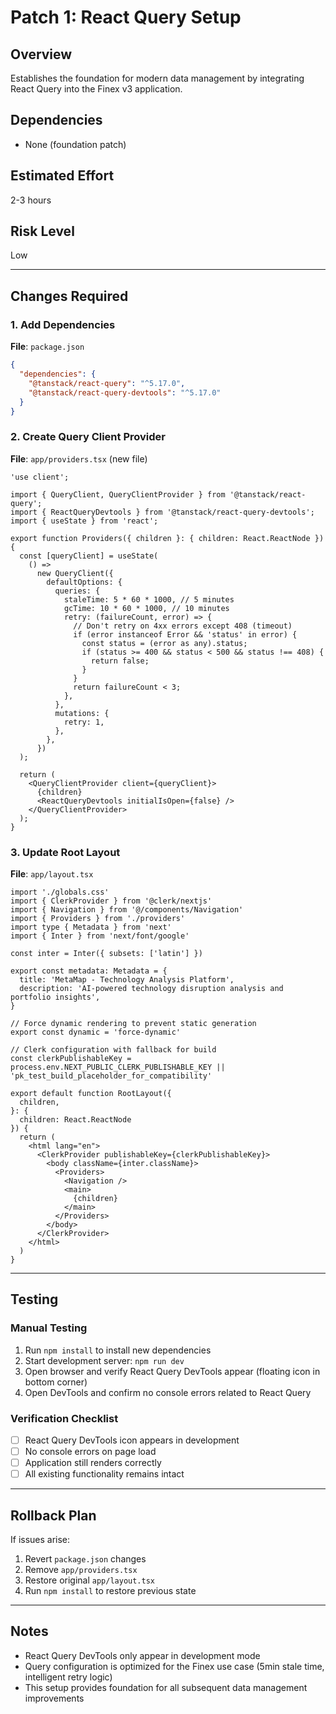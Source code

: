 # Patch 1: React Query Setup

## Overview
Establishes the foundation for modern data management by integrating React Query into the Finex v3 application.

## Dependencies
- None (foundation patch)

## Estimated Effort
2-3 hours

## Risk Level
Low

---

## Changes Required

### 1. Add Dependencies

**File**: `package.json`
```json
{
  "dependencies": {
    "@tanstack/react-query": "^5.17.0",
    "@tanstack/react-query-devtools": "^5.17.0"
  }
}
```

### 2. Create Query Client Provider

**File**: `app/providers.tsx` (new file)
```tsx
'use client';

import { QueryClient, QueryClientProvider } from '@tanstack/react-query';
import { ReactQueryDevtools } from '@tanstack/react-query-devtools';
import { useState } from 'react';

export function Providers({ children }: { children: React.ReactNode }) {
  const [queryClient] = useState(
    () =>
      new QueryClient({
        defaultOptions: {
          queries: {
            staleTime: 5 * 60 * 1000, // 5 minutes
            gcTime: 10 * 60 * 1000, // 10 minutes
            retry: (failureCount, error) => {
              // Don't retry on 4xx errors except 408 (timeout)
              if (error instanceof Error && 'status' in error) {
                const status = (error as any).status;
                if (status >= 400 && status < 500 && status !== 408) {
                  return false;
                }
              }
              return failureCount < 3;
            },
          },
          mutations: {
            retry: 1,
          },
        },
      })
  );

  return (
    <QueryClientProvider client={queryClient}>
      {children}
      <ReactQueryDevtools initialIsOpen={false} />
    </QueryClientProvider>
  );
}
```

### 3. Update Root Layout

**File**: `app/layout.tsx`
```tsx
import './globals.css'
import { ClerkProvider } from '@clerk/nextjs'
import { Navigation } from '@/components/Navigation'
import { Providers } from './providers'
import type { Metadata } from 'next'
import { Inter } from 'next/font/google'

const inter = Inter({ subsets: ['latin'] })

export const metadata: Metadata = {
  title: 'MetaMap - Technology Analysis Platform',
  description: 'AI-powered technology disruption analysis and portfolio insights',
}

// Force dynamic rendering to prevent static generation
export const dynamic = 'force-dynamic'

// Clerk configuration with fallback for build
const clerkPublishableKey = process.env.NEXT_PUBLIC_CLERK_PUBLISHABLE_KEY || 'pk_test_build_placeholder_for_compatibility'

export default function RootLayout({
  children,
}: {
  children: React.ReactNode
}) {
  return (
    <html lang="en">
      <ClerkProvider publishableKey={clerkPublishableKey}>
        <body className={inter.className}>
          <Providers>
            <Navigation />
            <main>
              {children}
            </main>
          </Providers>
        </body>
      </ClerkProvider>
    </html>
  )
}
```

---

## Testing

### Manual Testing
1. Run `npm install` to install new dependencies
2. Start development server: `npm run dev`
3. Open browser and verify React Query DevTools appear (floating icon in bottom corner)
4. Open DevTools and confirm no console errors related to React Query

### Verification Checklist
- [ ] React Query DevTools icon appears in development
- [ ] No console errors on page load
- [ ] Application still renders correctly
- [ ] All existing functionality remains intact

---

## Rollback Plan
If issues arise:
1. Revert `package.json` changes
2. Remove `app/providers.tsx`
3. Restore original `app/layout.tsx`
4. Run `npm install` to restore previous state

---

## Notes
- React Query DevTools only appear in development mode
- Query configuration is optimized for the Finex use case (5min stale time, intelligent retry logic)
- This setup provides foundation for all subsequent data management improvements 